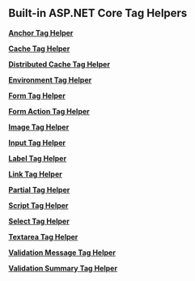 ## Built-in ASP.NET Core Tag Helpers

**[Anchor Tag Helper](xref:mvc/views/tag-helpers/builtin-th/anchor-tag-helper)**

**[Cache Tag Helper](xref:mvc/views/tag-helpers/builtin-th/cache-tag-helper)**

**[Distributed Cache Tag Helper](xref:mvc/views/tag-helpers/builtin-th/distributed-cache-tag-helper)**

**[Environment Tag Helper](xref:mvc/views/tag-helpers/builtin-th/environment-tag-helper)**

**[Form Tag Helper](xref:mvc/views/working-with-forms#the-form-tag-helper)**

**[Form Action Tag Helper](xref:mvc/views/working-with-forms#the-form-action-tag-helper)**

**[Image Tag Helper](xref:mvc/views/tag-helpers/builtin-th/image-tag-helper)**

**[Input Tag Helper](xref:mvc/views/working-with-forms#the-input-tag-helper)**

**[Label Tag Helper](xref:mvc/views/working-with-forms#the-label-tag-helper)**

**[Link Tag Helper](xref:mvc/views/tag-helpers/builtin-th/link-tag-helper)**

**[Partial Tag Helper](xref:mvc/views/tag-helpers/builtin-th/partial-tag-helper)**

**[Script Tag Helper](xref:mvc/views/tag-helpers/builtin-th/script-tag-helper)**

**[Select Tag Helper](xref:mvc/views/working-with-forms#the-select-tag-helper)**

**[Textarea Tag Helper](xref:mvc/views/working-with-forms#the-textarea-tag-helper)**

**[Validation Message Tag Helper](xref:mvc/views/working-with-forms#the-validation-message-tag-helper)**

**[Validation Summary Tag Helper](xref:mvc/views/working-with-forms#the-validation-summary-tag-helper)**
